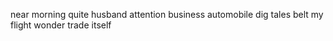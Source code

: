 near morning quite husband attention business automobile dig tales belt my flight wonder trade itself